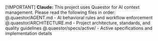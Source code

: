 <!-- QUAESTOR CONFIG START -->
[!IMPORTANT]
**Claude:** This project uses Quaestor for AI context management.
Please read the following files in order:
@.quaestor/AGENT.md - AI behavioral rules and workflow enforcement
@.quaestor/ARCHITECTURE.md - Project architecture, standards, and quality guidelines
@.quaestor/specs/active/ - Active specifications and implementation details
<!-- QUAESTOR CONFIG END -->

<!-- Your custom content below -->